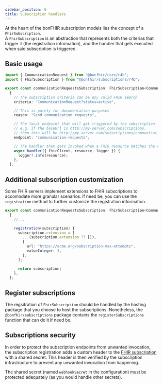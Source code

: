 ```yaml
---
sidebar_position: 0
title: Subscription handlers
---
```


At the heart of the bonFHIR subscription models lies the concept of a `FhirSubscription`.  
A `FhirSubscription` is an abstraction that represents both the criterias that trigger it (the registration information),
and the handler that gets executed when said subscription is triggered.

## Basic usage

```typescript
import { CommunicationRequest } from "@bonfhir/core/r4b";
import { FhirSubscription } from "@bonfhir/subscriptions/r4b";

export const communicationRequestsSubscription: FhirSubscription<CommunicationRequest> =
  {
    // The subscription criteria can be any valid FHIR search
    criteria: "CommunicationRequest?status=active",

    // This is purely for documentation purposes
    reason: "Send communication requests",

    // The local endpoint that will get triggered by the subscription
    // e.g. if the baseUrl is http://my-server.com/subscriptions,
    // then this will be http://my-server.com/subscriptions/communication-requests
    endpoint: "communication-requests",

    // The handler that gets invoked when a FHIR resource matches the criteria.
    async handler({ fhirClient, resource, logger }) {
      logger?.info(resource);
    },
  };
```

## Additional subscription customization

Some FHIR servers implement extensions to FHIR subscriptions to accomodate more granular scenarios.
If need be, you can use the `registration` method to further customize the registration information.

```typescript
export const communicationRequestsSubscription: FhirSubscription<CommunicationRequest> =
  {
    //...

    registration(subscription) {
      subscription.extension = [
        ...(subscription.extension ?? []),
        {
          url: "https://acme.org/subscription-max-attempts",
          valueInteger: 3,
        },
      ];

      return subscription;
    },
  };
```

## Register subscriptions

The regsitration of `FhirSubscription` should be handled by the hosting package that you choose to host the subscriptions.
Nonetheless, the `@bonfhir/subscriptions` package contains the `registerSubscriptions` function that can do it if need be.

## Subscriptions security

In order to protect the subscription endpoints from unwanted invocation, the subscription registration adds a custom header
to the [FHIR subscription](https://hl7.org/fhir/R4B/subscription-definitions.html#Subscription.channel.header) with a shared
secret. This header is then verified by the subscription infrastructure to prevent any unwanted invocation from happening.

The shared secret (named `webhookSecret` in the configuration) must be protected adequately (as you would handle other secrets).
